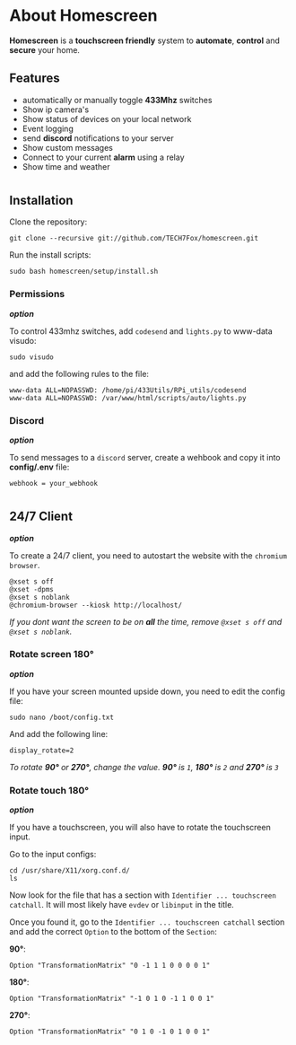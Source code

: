 # About Homescreen

**Homescreen** is a **touchscreen friendly** system to **automate**, **control** and **secure** your home.

## Features
- automatically or manually toggle **433Mhz** switches
- Show ip camera's
- Show status of devices on your local network
- Event logging
- send **discord** notifications to your server
- Show custom messages
- Connect to your current **alarm** using a relay
- Show time and weather

#
## Installation

Clone the repository:

    git clone --recursive git://github.com/TECH7Fox/homescreen.git

Run the install scripts:

    sudo bash homescreen/setup/install.sh 

### Permissions 
***option***

To control 433mhz switches, add `codesend` and `lights.py` to www-data visudo:

    sudo visudo

and add the following rules to the file:

    www-data ALL=NOPASSWD: /home/pi/433Utils/RPi_utils/codesend
    www-data ALL=NOPASSWD: /var/www/html/scripts/auto/lights.py

### Discord
***option***

To send messages to a `discord` server,
create a wehbook and copy it into **config/.env** file:

    webhook = your_webhook

#
## 24/7 Client
***option***

To create a 24/7 client, you need to autostart the website with the `chromium browser`.

    @xset s off
    @xset -dpms
    @xset s noblank
    @chromium-browser --kiosk http://localhost/

*If you dont want the screen to be on **all** the time, remove `@xset s off` and `@xset s noblank`.*

### Rotate screen 180°
***option***

If you have your screen mounted upside down, you need to edit the config file:

    sudo nano /boot/config.txt

And add the following line:

    display_rotate=2

*To rotate **90°** or **270°**, change the value. __90°__ is `1`, __180°__ is `2` and __270°__ is `3`* 

### Rotate touch 180°
***option***

If you have a touchscreen, you will also have to rotate the touchscreen input.

Go to the input configs:

    cd /usr/share/X11/xorg.conf.d/
    ls

Now look for the file that has a section with `Identifier ... touchscreen catchall`.
It will most likely have `evdev` or `libinput` in the title.

Once you found it, go to the `Identifier ... touchscreen catchall` section and add the correct `Option` to the bottom of the `Section`:

**90°**:
    
    Option "TransformationMatrix" "0 -1 1 1 0 0 0 0 1"

**180°**:

    Option "TransformationMatrix" "-1 0 1 0 -1 1 0 0 1"

**270°**:

    Option "TransformationMatrix" "0 1 0 -1 0 1 0 0 1"
